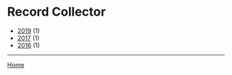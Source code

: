 # Record Collector

  * [2019](./record-collector-2019.md) (1)
  * [2017](./record-collector-2017.md) (1)
  * [2016](./record-collector-2016.md) (1)

----

[Home](../index.md)
